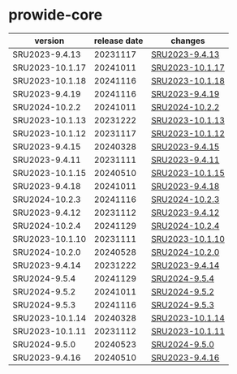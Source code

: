 # prowide-core

|     version     | release date |                     changes                      |
|-----------------|--------------|--------------------------------------------------|
| SRU2023-9.4.13  | 20231117     | [SRU2023-9.4.13](./SRU2023-9.4.13-20231117.md)   |
| SRU2023-10.1.17 | 20241011     | [SRU2023-10.1.17](./SRU2023-10.1.17-20241011.md) |
| SRU2023-10.1.18 | 20241116     | [SRU2023-10.1.18](./SRU2023-10.1.18-20241116.md) |
| SRU2023-9.4.19  | 20241116     | [SRU2023-9.4.19](./SRU2023-9.4.19-20241116.md)   |
| SRU2024-10.2.2  | 20241011     | [SRU2024-10.2.2](./SRU2024-10.2.2-20241011.md)   |
| SRU2023-10.1.13 | 20231222     | [SRU2023-10.1.13](./SRU2023-10.1.13-20231222.md) |
| SRU2023-10.1.12 | 20231117     | [SRU2023-10.1.12](./SRU2023-10.1.12-20231117.md) |
| SRU2023-9.4.15  | 20240328     | [SRU2023-9.4.15](./SRU2023-9.4.15-20240328.md)   |
| SRU2023-9.4.11  | 20231111     | [SRU2023-9.4.11](./SRU2023-9.4.11-20231111.md)   |
| SRU2023-10.1.15 | 20240510     | [SRU2023-10.1.15](./SRU2023-10.1.15-20240510.md) |
| SRU2023-9.4.18  | 20241011     | [SRU2023-9.4.18](./SRU2023-9.4.18-20241011.md)   |
| SRU2024-10.2.3  | 20241116     | [SRU2024-10.2.3](./SRU2024-10.2.3-20241116.md)   |
| SRU2023-9.4.12  | 20231112     | [SRU2023-9.4.12](./SRU2023-9.4.12-20231112.md)   |
| SRU2024-10.2.4  | 20241129     | [SRU2024-10.2.4](./SRU2024-10.2.4-20241129.md)   |
| SRU2023-10.1.10 | 20231111     | [SRU2023-10.1.10](./SRU2023-10.1.10-20231111.md) |
| SRU2024-10.2.0  | 20240528     | [SRU2024-10.2.0](./SRU2024-10.2.0-20240528.md)   |
| SRU2023-9.4.14  | 20231222     | [SRU2023-9.4.14](./SRU2023-9.4.14-20231222.md)   |
| SRU2024-9.5.4   | 20241129     | [SRU2024-9.5.4](./SRU2024-9.5.4-20241129.md)     |
| SRU2024-9.5.2   | 20241011     | [SRU2024-9.5.2](./SRU2024-9.5.2-20241011.md)     |
| SRU2024-9.5.3   | 20241116     | [SRU2024-9.5.3](./SRU2024-9.5.3-20241116.md)     |
| SRU2023-10.1.14 | 20240328     | [SRU2023-10.1.14](./SRU2023-10.1.14-20240328.md) |
| SRU2023-10.1.11 | 20231112     | [SRU2023-10.1.11](./SRU2023-10.1.11-20231112.md) |
| SRU2024-9.5.0   | 20240523     | [SRU2024-9.5.0](./SRU2024-9.5.0-20240523.md)     |
| SRU2023-9.4.16  | 20240510     | [SRU2023-9.4.16](./SRU2023-9.4.16-20240510.md)   |

